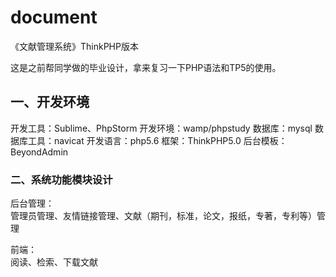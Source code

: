 # document
《文献管理系统》ThinkPHP版本

这是之前帮同学做的毕业设计，拿来复习一下PHP语法和TP5的使用。

## 一、开发环境
开发工具：Sublime、PhpStorm
开发环境：wamp/phpstudy
数据库：mysql
数据库工具：navicat
开发语言：php5.6
框架：ThinkPHP5.0
后台模板：BeyondAdmin
 
  
### 二、系统功能模块设计
后台管理：  
管理员管理、友情链接管理、文献（期刊，标准，论文，报纸，专著，专利等）管理  
  
前端：  
阅读、检索、下载文献

  
 

